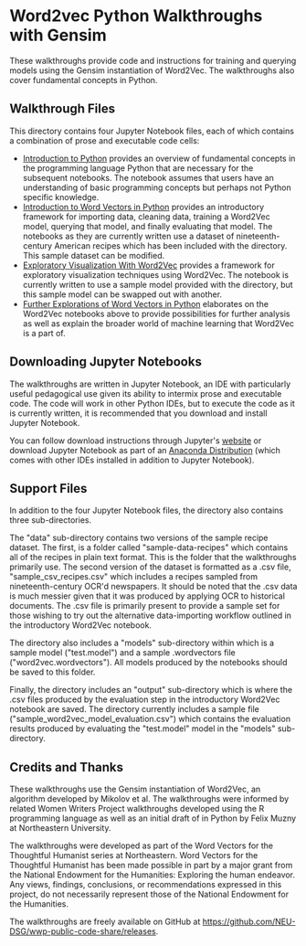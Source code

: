 # Word2vec Python Walkthroughs with Gensim

These walkthroughs provide code and instructions for training and querying models using the Gensim instantiation of Word2Vec. The walkthroughs also cover fundamental concepts in Python.

## Walkthrough Files

This directory contains four Jupyter Notebook files, each of which contains a combination of prose and executable code cells:

* [Introduction to Python](python-fundamentals.ipynb) provides an overview of fundamental concepts in the programming language Python that are necessary for the subsequent notebooks. The notebook assumes that users have an understanding of basic programming concepts but perhaps not Python specific knowledge.
* [Introduction to Word Vectors in Python](word2vec-fundamentals.ipynb) provides an introductory framework for importing data, cleaning data, training a Word2Vec model, querying that model, and finally evaluating that model. The notebooks as they are currently written use a dataset of nineteenth-century American recipes which has been included with the directory. This sample dataset can be modified.
* [Exploratory Visualization With Word2Vec](word2vec-visualization.ipynb) provides a framework for exploratory visualization techniques using Word2Vec. The notebook is currently written to use a sample model provided with the directory, but this sample model can be swapped out with another.
* [Further Explorations of Word Vectors in Python](further-explorations.ipynb) elaborates on the Word2Vec notebooks above to provide possibilities for further analysis as well as explain the broader world of machine learning that Word2Vec is a part of.


## Downloading Jupyter Notebooks
The walkthroughs are written in Jupyter Notebook, an IDE with particularly useful pedagogical use given its ability to intermix prose and executable code. The code will work in other Python IDEs, but to execute the code as it is currently written, it is recommended that you download and install Jupyter Notebook. 

You can follow download instructions through Jupyter's [website](https://jupyter.org/install) or download Jupyter Notebook as part of an [Anaconda Distribution](https://docs.anaconda.com/anaconda/install/) (which comes with other IDEs installed in addition to Jupyter Notebook).

## Support Files

In addition to the four Jupyter Notebook files, the directory also contains three sub-directories. 

The "data" sub-directory contains two versions of the sample recipe dataset. The first, is a folder called "sample-data-recipes" which contains all of the recipes in plain text format. This is the folder that the walkthroughs primarily use. The second version of the dataset is formatted as a .csv file, "sample_csv_recipes.csv" which includes a recipes sampled from nineteenth-century OCR'd newspapers. It should be noted that the .csv data is much messier given that it was produced by applying OCR to historical documents. The .csv file is primarily present to provide a sample set for those wishing to try out the alternative data-importing workflow outlined in the introductory Word2Vec notebook.

The directory also includes a "models" sub-directory within which is a sample model ("test.model") and a sample .wordvectors file ("word2vec.wordvectors"). All models produced by the notebooks should be saved to this folder.

Finally, the directory includes an "output" sub-directory which is where the .csv files produced by the evaluation step in the introductory Word2Vec notebook are saved. The directory currently includes a sample file ("sample_word2vec_model_evaluation.csv") which contains the evaluation results produced by evaluating the "test.model" model in the "models" sub-directory.

## Credits and Thanks
These walkthroughs use the Gensim instantiation of Word2Vec, an algorithm developed by Mikolov et al. The walkthroughs were informed by related Women Writers Project walkthroughs developed using the R programming language as well as an initial draft of in Python by Felix Muzny at Northeastern University. 

The walkthroughs were developed as part of the Word Vectors for the Thoughtful Humanist series at Northeastern. Word Vectors for the Thoughtful Humanist has been made possible in part by a major grant from the National Endowment for the Humanities: Exploring the human endeavor. Any views, findings, conclusions, or recommendations expressed in this project, do not necessarily represent those of the National Endowment for the Humanities.

The walkthroughs are freely available on GitHub at <https://github.com/NEU-DSG/wwp-public-code-share/releases>.

